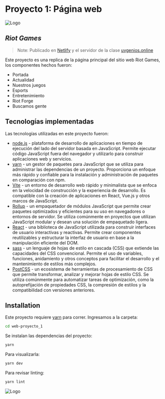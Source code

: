 # Proyecto 1: Página web
![Logo](https://sonsofks.files.wordpress.com/2022/02/002_rg_2021_full_lockup_red.png?w=1400)
## _Riot Games_

> Note: Publicado en [Netlify][netlify] y el servidor de la clase [uvgenios.online][server-clase]

Este proyecto es una replica de la página principal del sitio web Riot Games, los componentes hechos fueron:
- Portada
- Actualidad
- Nuestros juegos
- Esports
- Entretenimiento
- Riot Forge
- Buscamos gente

## Tecnologías implementadas

Las tecnologías utilizadas en este proyecto fueron:
- [node.js] - plataforma de desarrollo de aplicaciones en tiempo de ejecución del lado del servidor basada en JavaScript. Permite ejecutar código JavaScript fuera del navegador y utilizarlo para construir aplicaciones web y servicios.
- [yarn] - un gestor de paquetes para JavaScript que se utiliza para administrar las dependencias de un proyecto. Proporciona un enfoque más rápido y confiable para la instalación y administración de paquetes en comparación con npm.
- [Vite] - un entorno de desarrollo web rápido y minimalista que se enfoca en la velocidad de construcción y la experiencia de desarrollo. Es compatible con la creación de aplicaciones en React, Vue.js y otros marcos de JavaScript.
- [Rollup] - un empaquetador de módulos JavaScript que permite crear paquetes optimizados y eficientes para su uso en navegadores o entornos de servidor. Se utiliza comúnmente en proyectos que utilizan JavaScript modular y desean una solución de empaquetado ligera.
- [React] - una biblioteca de JavaScript utilizada para construir interfaces de usuario interactivas y reactivas. Permite crear componentes reutilizables y estructurar la interfaz de usuario en base a la manipulación eficiente del DOM.
- [sass] - un lenguaje de hojas de estilo en cascada (CSS) que extiende las capacidades del CSS convencional. Permite el uso de variables, funciones, anidamiento y otros conceptos para facilitar el desarrollo y el mantenimiento de estilos más complejos.
- [PostCSS] - un ecosistema de herramientas de procesamiento de CSS que permite transformar, analizar y mejorar hojas de estilo CSS. Se utiliza comúnmente para automatizar tareas de optimización, como la autoprefijación de propiedades CSS, la compresión de estilos y la compatibilidad con versiones anteriores.

## Installation

Este proyecto requiere [yarn] para correr.
Ingresamos a la carpeta:
```sh
cd web-proyecto_1
```
Se instalan las dependencias del proyecto:
```sh
yarn
```
Para visualizarla:
```sh
yarn dev
```
Para revisar linting:
```sh
yarn lint
```
![Logo](https://64.media.tumblr.com/c7b5939515edd89ed11af49e9fad380e/tumblr_o7ccrqC1D81qa4iv8o2_500.gif)

[node.js]: <https://nodejs.org/en>
[netlify]: <https://silly-kitsune-5fbf17.netlify.app>
[server-clase]: <https://uvgenios.online/21016/dist-proyecto-1/>
[Vite]: <https://vitejs.dev>
[React]: <https://es.react.dev>
[Rollup]: <https://rollupjs.org>
[yarn]: <https://yarnpkg.com>
[sass]: <https://sass-lang.com>
[PostCSS]: <https://postcss.org>
